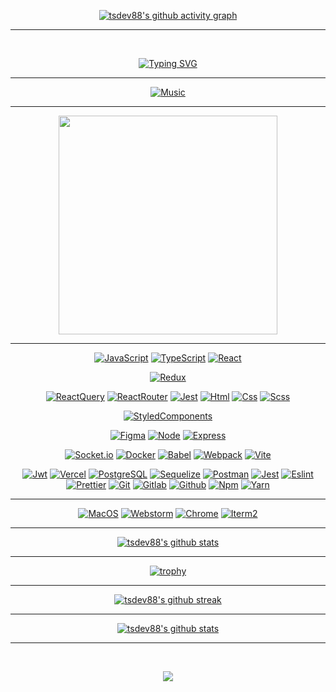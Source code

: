<div class="wrapper">

<div align="center">

[![tsdev88's github activity graph](https://github-readme-activity-graph.vercel.app/graph?username=tsdev88&hide_border=true&theme=redical)](https://github.com/d4rsen)

<hr>

<br>

[![Typing SVG](https://readme-typing-svg.herokuapp.com?size=60&duration=4000&color=FF3BA2&center=true&vCenter=true&multiline=true&width=2000&height=400&lines=My+name+is+Tsering;I+am+a+Frontend+JavaScript%2FTypeScript+developer)](https://github.com/tsdev88)

</div>

<hr>

<div align="center">

[![Music](https://novatorem.vercel.app/api/spotify?background_color=0d1117&border_color=fa428e)](https://github.com/tsdev88)

</div>

<hr>

<p align="center">
  <a target="_blank" href="https://tsdev88.vercel.app"><img
    src="https://img.shields.io/badge/check%20out%20my%20website-20232A?style=for-the-badge&logo=vercel" width="350px"/></a>
</p>

<hr>

<div align="center">

[![JavaScript](https://img.shields.io/badge/JavaScript-20232A?style=for-the-badge&logo=javascript)](https://wikipedia.org/wiki/JavaScript)
[![TypeScript](https://img.shields.io/badge/TypeScript-20232A?style=for-the-badge&logo=typescript)](https://www.typescriptlang.org/)
[![React](https://img.shields.io/badge/React-20232A?style=for-the-badge&logo=react)](https://react.dev/)

[//]: # ([![NextJs]&#40;https://img.shields.io/badge/next-20232A?style=for-the-badge&logo=next.js&#41;]&#40;https://nextjs.org/&#41;)
[![Redux](https://img.shields.io/badge/Redux-20232A?style=for-the-badge&logo=redux&logoColor=7749BD)](https://redux.js.org/)

[//]: # ([![Mobx]&#40;https://img.shields.io/badge/mobx-20232A?style=for-the-badge&logo=mobx&#41;]&#40;https://mobx.js.org/&#41;)
[![ReactQuery](https://img.shields.io/badge/ReactQuery-20232A?style=for-the-badge&logo=reactquery)](https://tanstack.com/query/latest)
[![ReactRouter](https://img.shields.io/badge/React_Router-20232A?style=for-the-badge&logo=react-router)](https://reactrouter.com/)
[![Jest](https://img.shields.io/badge/Jest-20232A?style=for-the-badge&logo=jest&logoColor=red)](https://jestjs.io/)
[![Html](https://img.shields.io/badge/HTML5-20232A?style=for-the-badge&logo=html5)](https://html.spec.whatwg.org/multipage/)
[![Css](https://img.shields.io/badge/CSS3-20232A?style=for-the-badge&logo=css3&logoColor=369AD6)](https://www.w3.org/TR/CSS/)
[![Scss](https://img.shields.io/badge/scss-20232A?style=for-the-badge&logo=sass)](https://sass-lang.com/)

[//]: # ([![Storybook]&#40;https://img.shields.io/badge/storybook-20232A?style=for-the-badge&logo=storybook&#41;]&#40;https://storybook.js.org/&#41;)
[![StyledComponents](https://img.shields.io/badge/StyledComponents-20232A?style=for-the-badge&logo=StyledComponents)](https://styled-components.com/)

[//]: # ([![PostCss]&#40;https://img.shields.io/badge/postcss-20232A?style=for-the-badge&logo=postcss&logoColor=DD3A0A&#41;]&#40;https://postcss.org/&#41;)
[![Figma](https://img.shields.io/badge/figma-20232A?style=for-the-badge&logo=figma)](https://www.figma.com/)
[![Node](https://img.shields.io/badge/node-20232A?style=for-the-badge&logo=node.js)](https://nodejs.org/)
[![Express](https://img.shields.io/badge/express-20232A?style=for-the-badge&logo=express)](https://expressjs.com/)

[//]: # ([![GraphQL]&#40;https://img.shields.io/badge/graphql-20232A?style=for-the-badge&logo=GraphQL&logoColor=e535ab&#41;]&#40;https://graphql.org/&#41;)

[//]: # ([![NestJs]&#40;https://img.shields.io/badge/nest-20232A?style=for-the-badge&logo=nestjs&logoColor=E0234D&#41;]&#40;https://nestjs.com/&#41;)
[![Socket.io](https://img.shields.io/badge/socket.io-20232A?style=for-the-badge&logo=socket.io)](https://socket.io/)
[![Docker](https://img.shields.io/badge/docker-20232A?style=for-the-badge&logo=docker)](https://www.docker.com/)
[![Babel](https://img.shields.io/badge/babel-20232A?style=for-the-badge&logo=babel)](https://babeljs.io/)
[![Webpack](https://img.shields.io/badge/webpack-20232A?style=for-the-badge&logo=webpack)](https://webpack.js.org/)
[![Vite](https://img.shields.io/badge/vite-20232A?style=for-the-badge&logo=vite)](https://vitejs.dev/)

[//]: # ([![Electron]&#40;https://img.shields.io/badge/electron-20232A?style=for-the-badge&logo=electron&logoColor=A0EBF9&#41;]&#40;https://www.electronjs.org/&#41;)
[![Jwt](https://img.shields.io/badge/JWT-20232A?style=for-the-badge&logo=jsonwebtokens)](https://jwt.io/)
[![Vercel](https://img.shields.io/badge/vercel-20232A?style=for-the-badge&logo=vercel)](https://vercel.com/)
[![PostgreSQL](https://img.shields.io/badge/postgresql-20232A?style=for-the-badge&logo=postgresql)](https://www.postgresql.org/)
[![Sequelize](https://img.shields.io/badge/Sequelize-20232A?style=for-the-badge&logo=Sequelize)](https://sequelize.org/)
[![Postman](https://img.shields.io/badge/postman-20232A?style=for-the-badge&logo=postman)](https://www.postman.com/)
[![Jest](https://img.shields.io/badge/jest-20232A?style=for-the-badge&logo=jest&logoColor=99424F)](https://jestjs.io/)
[![Eslint](https://img.shields.io/badge/eslint-20232A?style=for-the-badge&logo=eslint&logoColor=7C7CEA)](https://eslint.org/)
[![Prettier](https://img.shields.io/badge/prettier-20232A?style=for-the-badge&logo=prettier)](https://prettier.io/)
[![Git](https://img.shields.io/badge/git-20232A?style=for-the-badge&logo=git)](https://git-scm.com/)
[![Gitlab](https://img.shields.io/badge/gitlab-20232A?style=for-the-badge&logo=gitlab)](https://about.gitlab.com/)
[![Github](https://img.shields.io/badge/github-20232A?style=for-the-badge&logo=github)](https://github.com/)
[![Npm](https://img.shields.io/badge/npm-20232A?style=for-the-badge&logo=npm)](https://www.npmjs.com/)
[![Yarn](https://img.shields.io/badge/yarn-20232A?style=for-the-badge&logo=yarn)](https://yarnpkg.com/)

[//]: # ([![Jira]&#40;https://img.shields.io/badge/jira-20232A?style=for-the-badge&logo=jira&logoColor=blue&#41;]&#40;https://www.atlassian.com/software/jira&#41;)
[//]: # ([![Swagger]&#40;https://img.shields.io/badge/swagger-20232A?style=for-the-badge&logo=swagger&#41;]&#40;https://swagger.io/&#41;)


</div>

<hr>

<div align="center">

[![MacOS](https://img.shields.io/badge/MacOS-20232A?style=for-the-badge&logo=apple)](https://github.com/tsdev88)
[![Webstorm](https://img.shields.io/badge/webstorm-20232A?style=for-the-badge&logo=webstorm)](https://github.com/tsdev88)
[![Chrome](https://img.shields.io/badge/chrome-20232A?style=for-the-badge&logo=googlechrome)](https://github.com/tsdev88)
[![Iterm2](https://img.shields.io/badge/iterm2-20232A?style=for-the-badge&logo=iterm2)](https://github.com/tsdev88)

</div>

<hr>

<div align="center">

[![tsdev88's github stats](https://github-readme-stats.vercel.app/api/top-langs?username=tsdev88&theme=radical&langs_count=20&layout=compact)](https://github.com/tsdev88)

<hr>

[![trophy](https://github-profile-trophy.vercel.app/?username=tsdev88&theme=radical&column=3&margin-w=15&margin-h=15)](https://github.com/tsdev88)

<hr>

[![tsdev88's github streak](https://github-readme-streak-stats.herokuapp.com/?user=tsdev88&theme=radical)](https://github.com/tsdev88)

<hr>

[![tsdev88's github stats](https://github-readme-stats.vercel.app/api/?username=tsdev88&show_icons=true&theme=radical&include_all_commits=true)](https://github.com/tsdev88)

<hr>

&nbsp;
&nbsp;
&nbsp;
&nbsp;
&nbsp;
&nbsp;
&nbsp;
&nbsp;
&nbsp;
&nbsp;
&nbsp;
&nbsp;

<p align="center">
  <a href="https://www.youtube.com/watch?v=dQw4w9WgXcQ">
    <img src="https://user-images.githubusercontent.com/465125/151564444-07f17c75-0ad0-490b-8273-57b85c82d197.svg" />
  </a>
</p>

&nbsp;
&nbsp;
&nbsp;
&nbsp;
&nbsp;
&nbsp;
&nbsp;
&nbsp;
&nbsp;
&nbsp;
&nbsp;
&nbsp;
</div>

</div>
